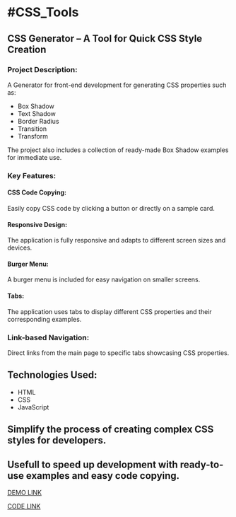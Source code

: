 <h1>#CSS_Tools</h1>
    <h2>CSS Generator – A Tool for Quick CSS Style Creation</h2>
    <h3>Project Description:</h3>
    <p>A Generator for front-end development for generating CSS properties such as:</p>
    <ul>
      <li>Box Shadow</li>
      <li>Text Shadow</li>
      <li>Border Radius</li>
      <li>Transition</li>
      <li>Transform</li>
    </ul>
    <p>
      The project also includes a collection of ready-made Box Shadow examples
      for immediate use.
    </p>
    <h3>Key Features:</h3>
    <h4>CSS Code Copying:</h4>
    <p>
      Easily copy CSS code by clicking a button or directly on a sample card.
    </p>
    <h4>Responsive Design:</h4>
    <p>
      The application is fully responsive and adapts to different screen sizes
      and devices.
    </p>
    <h4>Burger Menu:</h4>
    <p>A burger menu is included for easy navigation on smaller screens.</p>
    <h4>Tabs:</h4>
    <p>
      The application uses tabs to display different CSS properties and their
      corresponding examples.
    </p>
    <h3>Link-based Navigation:</h3>
    <p>
      Direct links from the main page to specific tabs showcasing CSS
      properties.
    </p>
    <h2>Technologies Used:</h2>
    <ul>
      <li>HTML</li>
      <li>CSS</li>
      <li>JavaScript</li>
    </ul>
    <h2>Simplify the process of creating complex CSS styles for developers.</h2>
    <h2>
      Usefull to speed up development with ready-to-use examples and easy code copying.
    </h2>
    <p><a href="http://marinekislova.github.io/CSS_Tools/" target="_blank" rel="noopener noreferrer">DEMO LINK</a></p>
    <p><a href="https://github.com/MarineKislova/CSS_Tools" target="_blank" rel="noopener noreferrer">CODE LINK</a></p>

